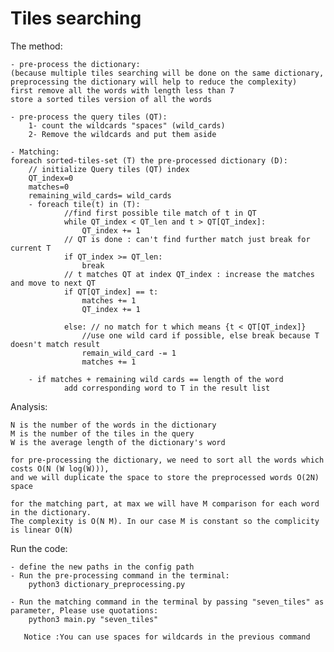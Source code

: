 # Tiles searching

The method:

    - pre-process the dictionary:
    (because multiple tiles searching will be done on the same dictionary, preprocessing the dictionary will help to reduce the complexity)
    first remove all the words with length less than 7
    store a sorted tiles version of all the words

    - pre-process the query tiles (QT):
        1- count the wildcards "spaces" (wild_cards)
        2- Remove the wildcards and put them aside

    - Matching:
    foreach sorted-tiles-set (T) the pre-processed dictionary (D):
        // initialize Query tiles (QT) index
        QT_index=0
        matches=0
        remaining_wild_cards= wild_cards
        - foreach tile(t) in (T):
                //find first possible tile match of t in QT
                while QT_index < QT_len and t > QT[QT_index]:
                    QT_index += 1
                // QT is done : can't find further match just break for current T
                if QT_index >= QT_len:
                    break
                // t matches QT at index QT_index : increase the matches and move to next QT
                if QT[QT_index] == t:
                    matches += 1
                    QT_index += 1

                else: // no match for t which means {t < QT[QT_index]}
                    //use one wild card if possible, else break because T doesn't match result
                    remain_wild_card -= 1
                    matches += 1

        - if matches + remaining wild cards == length of the word
                add corresponding word to T in the result list



Analysis:

    N is the number of the words in the dictionary
    M is the number of the tiles in the query
    W is the average length of the dictionary's word

    for pre-processing the dictionary, we need to sort all the words which costs O(N (W log(W))),
    and we will duplicate the space to store the preprocessed words O(2N) space

    for the matching part, at max we will have M comparison for each word in the dictionary.
    The complexity is O(N M). In our case M is constant so the complicity is linear O(N)



Run the code:

    - define the new paths in the config path
    - Run the pre-processing command in the terminal:
        python3 dictionary_preprocessing.py

    - Run the matching command in the terminal by passing "seven_tiles" as parameter, Please use quotations:
        python3 main.py "seven_tiles"

       Notice :You can use spaces for wildcards in the previous command


